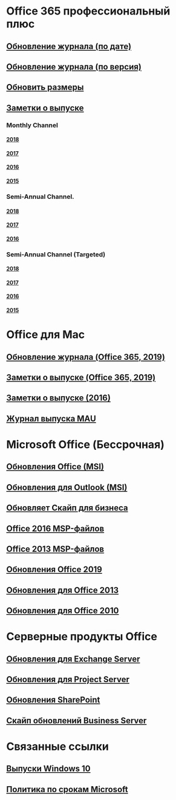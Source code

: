 # Office 365 профессиональный плюс
## [Обновление журнала (по дате)](update-history-office365-proplus-by-date.md)
## [Обновление журнала (по версия)](update-history-office365-proplus-by-version.md)
## [Обновить размеры](download-sizes-office365-proplus-updates.md)

## [Заметки о выпуске](release-notes-office365-proplus.md)

### Monthly Channel
#### [2018](monthly-channel-2018.md)
#### [2017](monthly-channel-2017.md)
#### [2016](monthly-channel-2016.md)
#### [2015](monthly-channel-2015.md)

### Semi-Annual Channel.
#### [2018](semi-annual-channel-2018.md)
#### [2017](semi-annual-channel-2017.md)
#### [2016](semi-annual-channel-2016.md)

### Semi-Annual Channel (Targeted)
#### [2018](semi-annual-channel-targeted-2018.md)
#### [2017](semi-annual-channel-targeted-2017.md)
#### [2016](semi-annual-channel-targeted-2016.md)
#### [2015](semi-annual-channel-targeted-2015.md)

# Office для Mac
## [Обновление журнала (Office 365, 2019)](update-history-office-for-mac.md)
## [Заметки о выпуске (Office 365, 2019)](release-notes-office-for-mac.md)
## [Заметки о выпуске (2016)](release-notes-office-2016-mac.md)
## [Журнал выпуска MAU](release-history-microsoft-autoupdate.md)

# Microsoft Office (Бессрочная)
## [Обновления Office (MSI)](office-updates-msi.md)
## [Обновления для Outlook (MSI)](outlook-updates-msi.md)
## [Обновляет Скайп для бизнеса](https://docs.microsoft.com/SkypeForBusiness/sfb-client-updates)
## [Office 2016 MSP-файлов](msp-files-office-2016.md)
## [Office 2013 MSP-файлов](msp-files-office-2013.md)
## [Обновления Office 2019](update-history-office-2019.md)
## [Обновления для Office 2013](update-history-office-2013.md)
## [Обновления для Office 2010](update-history-office-2010-click-to-run.md)

# Серверные продукты Office
## [Обновления для Exchange Server](https://technet.microsoft.com/library/hh135098(v=exchg.150).aspx)
## [Обновления для Project Server](project-server-updates.md)
## [Обновления SharePoint](sharepoint-updates.md)
## [Скайп обновлений Business Server](https://docs.microsoft.com/SkypeForBusiness/sfb-server-updates)

# Связанные ссылки
## [Выпуски Windows 10](https://www.microsoft.com/itpro/windows-10/release-information)
## [Политика по срокам Microsoft](https://support.microsoft.com/lifecycle)


